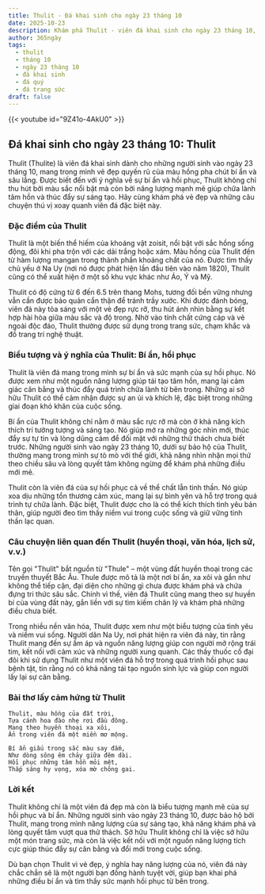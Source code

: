 ```yaml
---
title: Thulit - Đá khai sinh cho ngày 23 tháng 10
date: 2025-10-23
description: Khám phá Thulit - viên đá khai sinh cho ngày 23 tháng 10, biểu tượng của Bí ẩn, hồi phục. Cùng tìm hiểu ý nghĩa sâu sắc của viên đá độc đáo này.
author: 365ngày
tags:
  - thulit
  - tháng 10
  - ngày 23 tháng 10
  - đá khai sinh
  - đá quý
  - đá trang sức
draft: false
---
```


{{< youtube id="9Z41o-4AkU0" >}}


## Đá khai sinh cho ngày 23 tháng 10: Thulit

Thulit (Thulite) là viên đá khai sinh dành cho những người sinh vào ngày 23 tháng 10, mang trong mình vẻ đẹp quyến rũ của màu hồng pha chút bí ẩn và sâu lắng. Được biết đến với ý nghĩa về sự bí ẩn và hồi phục, Thulit không chỉ thu hút bởi màu sắc nổi bật mà còn bởi năng lượng mạnh mẽ giúp chữa lành tâm hồn và thúc đẩy sự sáng tạo. Hãy cùng khám phá vẻ đẹp và những câu chuyện thú vị xoay quanh viên đá đặc biệt này.

### Đặc điểm của Thulit

Thulit là một biến thể hiếm của khoáng vật zoisit, nổi bật với sắc hồng sống động, đôi khi pha trộn với các dải trắng hoặc xám. Màu hồng của Thulit đến từ hàm lượng mangan trong thành phần khoáng chất của nó. Được tìm thấy chủ yếu ở Na Uy (nơi nó được phát hiện lần đầu tiên vào năm 1820), Thulit cũng có thể xuất hiện ở một số khu vực khác như Áo, Ý và Mỹ.

Thulit có độ cứng từ 6 đến 6.5 trên thang Mohs, tương đối bền vững nhưng vẫn cần được bảo quản cẩn thận để tránh trầy xước. Khi được đánh bóng, viên đá này tỏa sáng với một vẻ đẹp rực rỡ, thu hút ánh nhìn bằng sự kết hợp hài hòa giữa màu sắc và độ trong. Nhờ vào tính chất cứng cáp và vẻ ngoài độc đáo, Thulit thường được sử dụng trong trang sức, chạm khắc và đồ trang trí nghệ thuật.

### Biểu tượng và ý nghĩa của Thulit: Bí ẩn, hồi phục

Thulit là viên đá mang trong mình sự bí ẩn và sức mạnh của sự hồi phục. Nó được xem như một nguồn năng lượng giúp tái tạo tâm hồn, mang lại cảm giác cân bằng và thúc đẩy quá trình chữa lành từ bên trong. Những ai sở hữu Thulit có thể cảm nhận được sự an ủi và khích lệ, đặc biệt trong những giai đoạn khó khăn của cuộc sống.

Bí ẩn của Thulit không chỉ nằm ở màu sắc rực rỡ mà còn ở khả năng kích thích trí tưởng tượng và sáng tạo. Nó giúp mở ra những góc nhìn mới, thúc đẩy sự tự tin và lòng dũng cảm để đối mặt với những thử thách chưa biết trước. Những người sinh vào ngày 23 tháng 10, dưới sự bảo hộ của Thulit, thường mang trong mình sự tò mò với thế giới, khả năng nhìn nhận mọi thứ theo chiều sâu và lòng quyết tâm không ngừng để khám phá những điều mới mẻ.

Thulit còn là viên đá của sự hồi phục cả về thể chất lẫn tinh thần. Nó giúp xoa dịu những tổn thương cảm xúc, mang lại sự bình yên và hỗ trợ trong quá trình tự chữa lành. Đặc biệt, Thulit được cho là có thể kích thích tình yêu bản thân, giúp người đeo tìm thấy niềm vui trong cuộc sống và giữ vững tinh thần lạc quan.

### Câu chuyện liên quan đến Thulit (huyền thoại, văn hóa, lịch sử, v.v.)

Tên gọi "Thulit" bắt nguồn từ "Thule" – một vùng đất huyền thoại trong các truyền thuyết Bắc Âu. Thule được mô tả là một nơi bí ẩn, xa xôi và gần như không thể tiếp cận, đại diện cho những gì chưa được khám phá và chứa đựng tri thức sâu sắc. Chính vì thế, viên đá Thulit cũng mang theo sự huyền bí của vùng đất này, gắn liền với sự tìm kiếm chân lý và khám phá những điều chưa biết.

Trong nhiều nền văn hóa, Thulit được xem như một biểu tượng của tình yêu và niềm vui sống. Người dân Na Uy, nơi phát hiện ra viên đá này, tin rằng Thulit mang đến sự ấm áp và nguồn năng lượng giúp con người mở rộng trái tim, kết nối với cảm xúc và những người xung quanh. Các thầy thuốc cổ đại đôi khi sử dụng Thulit như một viên đá hỗ trợ trong quá trình hồi phục sau bệnh tật, tin rằng nó có khả năng tái tạo nguồn sinh lực và giúp con người lấy lại sự cân bằng.

### Bài thơ lấy cảm hứng từ Thulit

	Thulit, màu hồng của đất trời,
	Tựa cánh hoa đào nhẹ rơi đầu đông.  
	Mang theo huyền thoại xa xôi,  
	Ẩn trong viên đá một miền mơ mộng.
	
	Bí ẩn giấu trong sắc màu say đắm,
	Như dòng sông êm chảy giữa đêm dài.  
	Hồi phục những tâm hồn mỏi mệt,  
	Thắp sáng hy vọng, xóa mờ chông gai.

### Lời kết

Thulit không chỉ là một viên đá đẹp mà còn là biểu tượng mạnh mẽ của sự hồi phục và bí ẩn. Những người sinh vào ngày 23 tháng 10, được bảo hộ bởi Thulit, mang trong mình năng lượng của sự sáng tạo, khả năng khám phá và lòng quyết tâm vượt qua thử thách. Sở hữu Thulit không chỉ là việc sở hữu một món trang sức, mà còn là việc kết nối với một nguồn năng lượng tích cực giúp thúc đẩy sự cân bằng và đổi mới trong cuộc sống.

Dù bạn chọn Thulit vì vẻ đẹp, ý nghĩa hay năng lượng của nó, viên đá này chắc chắn sẽ là một người bạn đồng hành tuyệt vời, giúp bạn khai phá những điều bí ẩn và tìm thấy sức mạnh hồi phục từ bên trong.